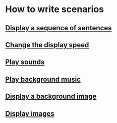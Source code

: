 How to write scenarios
================================================================================

[Display a sequence of sentences](display_a_sequence_of_sentences.md)
--------------------------------------------------------------------------------

[Change the display speed](change_the_display_speed.md)
--------------------------------------------------------------------------------

[Play sounds](play_sounds.md)
--------------------------------------------------------------------------------

[Play background music](play_background_music.md)
--------------------------------------------------------------------------------

[Display a background image](display_a_background_image.md)
--------------------------------------------------------------------------------

[Display images](display_images.md)
--------------------------------------------------------------------------------
